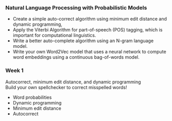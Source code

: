 ### Natural Language Processing with Probabilistic Models
- Create a simple auto-correct algorithm using minimum edit distance and dynamic programming,
- Apply the Viterbi Algorithm for part-of-speech (POS) tagging, which is important for computational linguistics.
- Write a better auto-complete algorithm using an N-gram language model.
- Write your own Word2Vec model that uses a neural network to compute word embeddings using a continuous bag-of-words model.

### Week 1
Autocorrect, minimum edit distance, and dynamic programming<br>
Build your own spellchecker to correct misspelled words!
- Word probabilities
- Dynamic programming
- Minimum edit distance
- Autocorrect